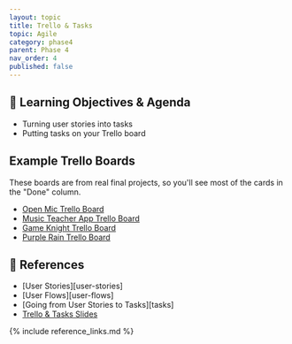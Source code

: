 ```yaml
---
layout: topic
title: Trello & Tasks
topic: Agile
category: phase4
parent: Phase 4
nav_order: 4
published: false
---
```


## 🎯 Learning Objectives & Agenda

- Turning user stories into tasks
- Putting tasks on your Trello board

## Example Trello Boards

These boards are from real final projects, so you'll see most of the cards in the "Done" column.

- [Open Mic Trello Board](https://trello.com/b/k2dLx20M/copy-of-open-mic)
- [Music Teacher App Trello Board](https://trello.com/b/tqsOYOAl/copy-of-music-teacher)
- [Game Knight Trello Board](https://trello.com/b/ciWUNSIB/copy-of-game-knight)
- [Purple Rain Trello Board](https://trello.com/b/rjMdG4FA/copy-of-purple-rain-%F0%9F%95%8A%EF%B8%8F)

## 🔖 References

- [User Stories][user-stories]
- [User Flows][user-flows]
- [Going from User Stories to Tasks][tasks]
- [Trello & Tasks Slides](https://drive.google.com/file/d/1xTEaeCQ174F30HQGY8btcqW5zbhH9-Rh/view?usp=share_link)


{% include reference_links.md %}
